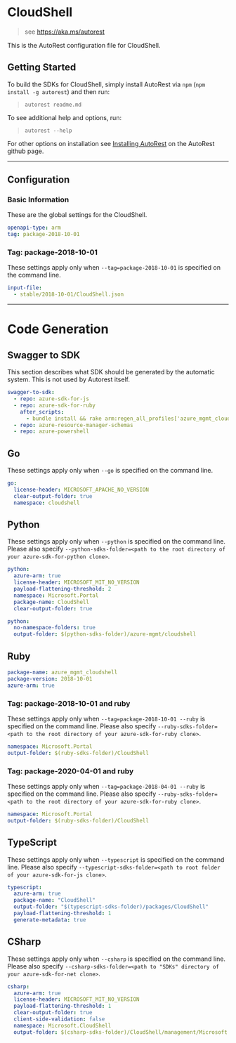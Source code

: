 # CloudShell

> see https://aka.ms/autorest

This is the AutoRest configuration file for CloudShell.

## Getting Started

To build the SDKs for CloudShell, simply install AutoRest via `npm` (`npm install -g autorest`) and then run:

> `autorest readme.md`

To see additional help and options, run:

> `autorest --help`

For other options on installation see [Installing AutoRest](https://aka.ms/autorest/install) on the AutoRest github page.

---

## Configuration

### Basic Information

These are the global settings for the CloudShell.

```yaml
openapi-type: arm
tag: package-2018-10-01
```

### Tag: package-2018-10-01

These settings apply only when `--tag=package-2018-10-01` is specified on the command line.

```yaml $(tag) == 'package-2018-10-01'
input-file:
  - stable/2018-10-01/CloudShell.json
```

---

# Code Generation

## Swagger to SDK

This section describes what SDK should be generated by the automatic system.
This is not used by Autorest itself.

```yaml $(swagger-to-sdk)
swagger-to-sdk:
  - repo: azure-sdk-for-js
  - repo: azure-sdk-for-ruby
    after_scripts:
      - bundle install && rake arm:regen_all_profiles['azure_mgmt_cloudshell']
  - repo: azure-resource-manager-schemas
  - repo: azure-powershell
```

## Go

These settings apply only when `--go` is specified on the command line.

``` yaml $(go)
go:
  license-header: MICROSOFT_APACHE_NO_VERSION
  clear-output-folder: true
  namespace: cloudshell
```

## Python

These settings apply only when `--python` is specified on the command line.
Please also specify `--python-sdks-folder=<path to the root directory of your azure-sdk-for-python clone>`.

``` yaml $(python)
python:
  azure-arm: true
  license-header: MICROSOFT_MIT_NO_VERSION
  payload-flattening-threshold: 2
  namespace: Microsoft.Portal
  package-name: CloudShell
  clear-output-folder: true
```
``` yaml $(python)
python:
  no-namespace-folders: true
  output-folder: $(python-sdks-folder)/azure-mgmt/cloudshell
```

## Ruby

```yaml
package-name: azure_mgmt_cloudshell
package-version: 2018-10-01
azure-arm: true
```

### Tag: package-2018-10-01 and ruby

These settings apply only when `--tag=package-2018-10-01 --ruby` is specified on the command line.
Please also specify `--ruby-sdks-folder=<path to the root directory of your azure-sdk-for-ruby clone>`.

```yaml $(tag) == 'package-2018-10-01' && $(ruby)
namespace: Microsoft.Portal
output-folder: $(ruby-sdks-folder)/CloudShell
```

### Tag: package-2020-04-01 and ruby

These settings apply only when `--tag=package-2018-04-01 --ruby` is specified on the command line.
Please also specify `--ruby-sdks-folder=<path to the root directory of your azure-sdk-for-ruby clone>`.

```yaml $(tag) == 'package-2018-04-01' && $(ruby)
namespace: Microsoft.Portal
output-folder: $(ruby-sdks-folder)/CloudShell
```

## TypeScript

These settings apply only when `--typescript` is specified on the command line.
Please also specify `--typescript-sdks-folder=<path to root folder of your azure-sdk-for-js clone>`.

```yaml $(typescript)
typescript:
  azure-arm: true
  package-name: "CloudShell"
  output-folder: "$(typescript-sdks-folder)/packages/CloudShell"
  payload-flattening-threshold: 1
  generate-metadata: true
```

## CSharp

These settings apply only when `--csharp` is specified on the command line.
Please also specify `--csharp-sdks-folder=<path to "SDKs" directory of your azure-sdk-for-net clone>`.

```yaml $(csharp)
csharp:
  azure-arm: true
  license-header: MICROSOFT_MIT_NO_VERSION
  payload-flattening-threshold: 1
  clear-output-folder: true
  client-side-validation: false
  namespace: Microsoft.CloudShell
  output-folder: $(csharp-sdks-folder)/CloudShell/management/Microsoft.CloudShell/GeneratedProtocol
```


